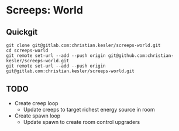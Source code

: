 # Screeps: World

## Quickgit

```
git clone git@gitlab.com:christian.kesler/screeps-world.git
cd screeps-world
git remote set-url --add --push origin git@github.com:christian-kesler/screeps-world.git
git remote set-url --add --push origin git@gitlab.com:christian.kesler/screeps-world.git
```

## TODO

- Create creep loop
    - Update creeps to target richest energy source in room
- Create spawn loop
    - Update spawn to create room control upgraders 